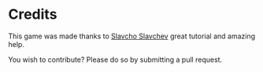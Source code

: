 # Credits
This game was made thanks to [Slavcho Slavchev](http://slavchoslavchev.com/) great tutorial and amazing help. 

You wish to contribute? Please do so by submitting a pull request.